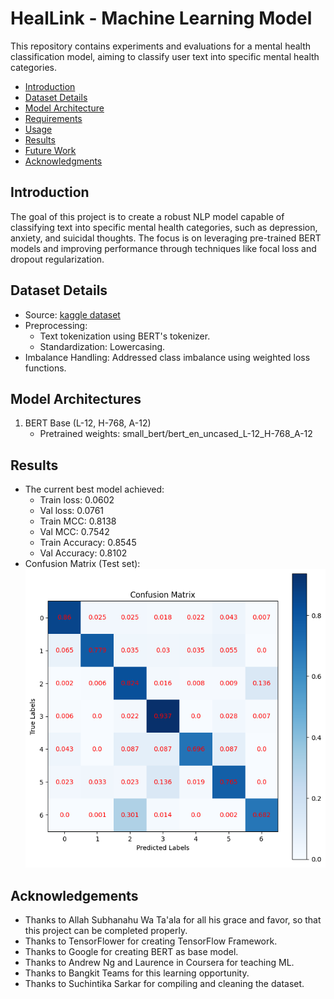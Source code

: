 # HealLink - Machine Learning Model

This repository contains experiments and evaluations for a mental health classification model, aiming to classify user text into specific mental health categories.

- [Introduction](#introduction)
- [Dataset Details](#dataset-details)
- [Model Architecture](#model-architecture)
- [Requirements](#requirements)
- [Usage](#usage)
- [Results](#results)
- [Future Work](#future-work)
- [Acknowledgments](#acknowledgments)

## Introduction
The goal of this project is to create a robust NLP model capable of classifying text into specific mental health categories, such as depression, anxiety, and suicidal thoughts. The focus is on leveraging pre-trained BERT models and improving performance through techniques like focal loss and dropout regularization.

## Dataset Details
- Source: [kaggle dataset](https://www.kaggle.com/datasets/suchintikasarkar/sentiment-analysis-for-mental-health)
- Preprocessing:
    - Text tokenization using BERT's tokenizer.
    - Standardization: Lowercasing.
- Imbalance Handling: Addressed class imbalance using weighted loss functions.

## Model Architectures
1. BERT Base (L-12, H-768, A-12)
    - Pretrained weights: small_bert/bert_en_uncased_L-12_H-768_A-12

## Results
- The current best model achieved:
    - Train loss: 0.0602
    - Val loss: 0.0761
    - Train MCC: 0.8138
    - Val MCC: 0.7542
    - Train Accuracy: 0.8545
    - Val Accuracy: 0.8102
- Confusion Matrix (Test set):
    ![confusion matrix](image.png)

## Acknowledgements
- Thanks to Allah Subhanahu Wa Ta'ala for all his grace and favor, so that this project can be completed properly.
- Thanks to TensorFlower for creating TensorFlow Framework.
- Thanks to Google for creating BERT as base model.
- Thanks to Andrew Ng and Laurence in Coursera for teaching ML.
- Thanks to Bangkit Teams for this learning opportunity.
- Thanks to Suchintika Sarkar for compiling and cleaning the dataset.